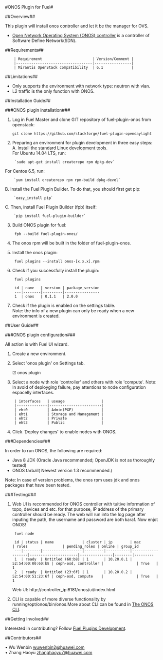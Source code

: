 #ONOS Plugin for Fuel#

##Overview##

This plugin will install onos controller and let it be the manager for OVS.


* [ Open Network Operating System (ONOS) controller](https://wiki.onosproject.org/display/ONOS/Wiki+Home) is a controller of Software Define Network(SDN).


##Requirements##


        | Requirement                       | Version/Comment |
        |-----------------------------------|-----------------|
        | Mirantis OpenStack compatibility  | 6.1             |

##Limitations##


* Only supports the environment with network type: neutron with vlan.
* L2 traffic is the only function with ONOS.

##Installation Guide##


###ONOS plugin installation###


1.  Log in Fuel Master and clone GIT repository of fuel-plugin-onos from openstack:

        git clone https://github.com/stackforge/fuel-plugin-opendaylight

2. Preparing an environment for plugin development
in three easy steps:  
A. Install the standard Linux development tools.  
For Ubuntu 14.04 LTS, run:  

		`sudo apt-get install createrepo rpm dpkg-dev`  
For Centos 6.5, run:  

		`yum install createrepo rpm rpm-build dpkg-devel`  
B. Install the Fuel Plugin Builder. To do that, you should first get pip:

		`easy_install pip`  
C. Then, install Fuel Plugin Builder (fpb) itself:

        `pip install fuel-plugin-builder`
    
3. Build ONOS plugin for fuel:

        fpb --build fuel-plugin-onos/

4. The onos rpm will be built in the folder of fuel-plugin-onos.

5. Install the onos plugin:

        fuel plugins --install onos-[x.x.x].rpm

6. Check if you successfully install the plugin:

        fuel plugins

        id | name   | version | package_version
        ---|--------|---------|----------------
        1  | onos   | 0.1.1   | 2.0.0

     
7. Check if the plugin is enabled on the settings table.      
Note: the info of a new plugin can only be ready  when a new environment is created.


##User Guide##


###ONOS plugin configuration###


All action is with Fuel UI wizard.   
1. Create a new environment.   
2. Select 'onos plugin' on Settings tab.   
 
    ☑ onos plugin 

3. Select a node with role 'controller' and others with role 'compute'.
Note: In avoid of deployging failure, pay attentions to node configuration espacelly interfaces. 

        | interfaces   | useage                 |
        |--------------|------------------------|
        | eht0         | Admin(PXE)             |
        | eht1         | Storage and Management | 
        | eht2         | Private                | 
        | eht3         | Public                 | 

4. Click 'Deploy changes' to enable nodes with ONOS.  



###Dependencies###

In order to run ONOS, the following are required:  

- Java 8 JDK (Oracle Java recommended; OpenJDK is not as thoroughly tested)    
- ONOS tarball( Newest version 1.3 recommended.)

Note: In case of version problems, the onos rpm uses jdk and onos packages that have been tested.

###Testing###

1. Web UI is recommended for ONOS controller with tuitive information of topo, devices and etc.
for that purpose, IP address of the primary controller should be ready. The web will run into the log page after inputing the path, the username and password are both karaf. Now enjot ONOS!

        fuel node

        id | status | name             | cluster | ip        | mac               | roles                | pending_roles | online | group_id
        ---|--------|------------------|---------|-----------|-------------------|----------------------|---------------|--------|---------
        1  | ready  | Untitled (60:b8) | 1       | 10.20.0.1 | 52:54:00:00:60:b8 | ceph-osd, controller |               | True   | 1      
        2  | ready  | Untitled (23:6f) | 1       | 10.20.0.2 | 52:54:00:51:23:6f | ceph-osd, compute    |               | True   | 1     

 
	Web UI: http://controller_ip:8181/onos/ui/index.html 
2. CLI is capable of more diverse functionality by running/opt/onos/bin/onos.More about CLI can be found in [The ONOS CLI](
https://wiki.onosproject.org/display/ONOS/The+ONOS+CLI).


##Getting Involved##

Interested in contributing? Follow [Fuel Plugins Development](
https://wiki.openstack.org/wiki/Fuel/Plugins).

##Contributors##

•	Wu Wenbin <wuwenbin2@huawei.com>  
•	Zhang Haoyu <zhanghaoyu7@huawei.com>

